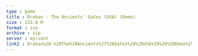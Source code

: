 ```yaml
---
type : game
title : Drakan - The Ancients' Gates (USA) (Demo)
size : 133.8 M
format : iso
archive : zip
server : myrient
link2 : Drakan%20-%20The%20Ancients%27%20Gates%20%28USA%29%20%28Demo%29
---
```

